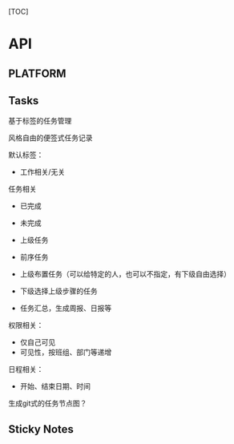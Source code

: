 [TOC]

# API

## PLATFORM

## Tasks

基于标签的任务管理

风格自由的便签式任务记录

默认标签：

+ 工作相关/无关

任务相关

+ 已完成
+ 未完成

+ 上级任务
+ 前序任务

+ 上级布置任务（可以给特定的人，也可以不指定，有下级自由选择）
+ 下级选择上级步骤的任务

+ 任务汇总，生成周报、日报等



权限相关：

+ 仅自己可见
+ 可见性，按班组、部门等递增

日程相关：

+ 开始、结束日期、时间

生成git式的任务节点图？


## Sticky Notes

